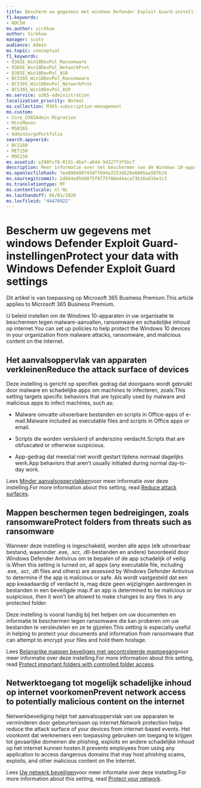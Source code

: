 ```yaml
---
title: Bescherm uw gegevens met windows Defender Exploit Guard-instellingen
f1.keywords:
- NOCSH
ms.author: sirkkuw
author: Sirkkuw
manager: scotv
audience: Admin
ms.topic: conceptual
f1_keywords:
- O365E_Win10DevPol_Ransomware
- O365E_Win10DevPol_NetworkProt
- O365E_Win10DevPol_ASR
- BCS365_Win10DevPol_Ransomware
- BCS365_Win10DevPol_NetworkProt
- BCS365_Win10DevPol_ASR
ms.service: o365-administration
localization_priority: Normal
ms.collection: M365-subscription-management
ms.custom:
- Core_O365Admin_Migration
- MiniMaven
- MSB365
- AdminSurgePortfolio
search.appverid:
- BCS160
- MET150
- MOE150
ms.assetid: e298fcf8-0151-46af-a644-9d327f3f5bc7
description: Meer informatie over het beschermen van de Windows 10-apparaten in uw organisatie tegen malware-aanvallen, ransomware en schadelijke inhoud op internet.
ms.openlocfilehash: 7ea898498743dff694a7253d520e6065aa507b24
ms.sourcegitcommit: 2d664a95b9875f0775f0da44aca73b16a816e1c3
ms.translationtype: MT
ms.contentlocale: nl-NL
ms.lasthandoff: 06/01/2020
ms.locfileid: "44470922"
---
```

# <a name="protect-your-data-with-windows-defender-exploit-guard-settings"></a><span data-ttu-id="87b9b-103">Bescherm uw gegevens met windows Defender Exploit Guard-instellingen</span><span class="sxs-lookup"><span data-stu-id="87b9b-103">Protect your data with Windows Defender Exploit Guard settings</span></span>

<span data-ttu-id="87b9b-104">Dit artikel is van toepassing op Microsoft 365 Business Premium.</span><span class="sxs-lookup"><span data-stu-id="87b9b-104">This article applies to Microsoft 365 Business Premium.</span></span>

<span data-ttu-id="87b9b-105">U beleid instellen om de Windows 10-apparaten in uw organisatie te beschermen tegen malware-aanvallen, ransomware en schadelijke inhoud op internet.</span><span class="sxs-lookup"><span data-stu-id="87b9b-105">You can set up policies to help protect the Windows 10 devices in your organization from malware attacks, ransomware, and malicious content on the internet.</span></span>
  
## <a name="reduce-the-attack-surface-of-devices"></a><span data-ttu-id="87b9b-106">Het aanvalsoppervlak van apparaten verkleinen</span><span class="sxs-lookup"><span data-stu-id="87b9b-106">Reduce the attack surface of devices</span></span>

<span data-ttu-id="87b9b-107">Deze instelling is gericht op specifiek gedrag dat doorgaans wordt gebruikt door malware en schadelijke apps om machines te infecteren, zoals:</span><span class="sxs-lookup"><span data-stu-id="87b9b-107">This setting targets specific behaviors that are typically used by malware and malicious apps to infect machines, such as:</span></span>
  
- <span data-ttu-id="87b9b-108">Malware omvatte uitvoerbare bestanden en scripts in Office-apps of e-mail.</span><span class="sxs-lookup"><span data-stu-id="87b9b-108">Malware included as executable files and scripts in Office apps or email.</span></span>
    
- <span data-ttu-id="87b9b-109">Scripts die worden versluierd of anderszins verdacht.</span><span class="sxs-lookup"><span data-stu-id="87b9b-109">Scripts that are obfuscated or otherwise suspicious.</span></span>
    
- <span data-ttu-id="87b9b-110">App-gedrag dat meestal niet wordt gestart tijdens normaal dagelijks werk.</span><span class="sxs-lookup"><span data-stu-id="87b9b-110">App behaviors that aren't usually initiated during normal day-to-day work.</span></span>
    
<span data-ttu-id="87b9b-111">Lees [Minder aanvalsoppervlakken](https://docs.microsoft.com/windows/security/threat-protection/microsoft-defender-atp/exploit-protection)voor meer informatie over deze instelling.</span><span class="sxs-lookup"><span data-stu-id="87b9b-111">For more information about this setting, read [Reduce attack surfaces](https://docs.microsoft.com/windows/security/threat-protection/microsoft-defender-atp/exploit-protection).</span></span>
  
## <a name="protect-folders-from-threats-such-as-ransomware"></a><span data-ttu-id="87b9b-112">Mappen beschermen tegen bedreigingen, zoals ransomware</span><span class="sxs-lookup"><span data-stu-id="87b9b-112">Protect folders from threats such as ransomware</span></span>

<span data-ttu-id="87b9b-113">Wanneer deze instelling is ingeschakeld, worden alle apps (elk uitvoerbaar bestand, waaronder .exe, .scr, .dll-bestanden en andere) beoordeeld door Windows Defender Antivirus om te bepalen of de app schadelijk of veilig is.</span><span class="sxs-lookup"><span data-stu-id="87b9b-113">When this setting is turned on, all apps (any executable file, including .exe, .scr, .dll files and others) are assessed by Windows Defender Antivirus to determine if the app is malicious or safe.</span></span> <span data-ttu-id="87b9b-114">Als wordt vastgesteld dat een app kwaadaardig of verdacht is, mag deze geen wijzigingen aanbrengen in bestanden in een beveiligde map.</span><span class="sxs-lookup"><span data-stu-id="87b9b-114">If an app is determined to be malicious or suspicious, then it won't be allowed to make changes to any files in any protected folder.</span></span>
  
<span data-ttu-id="87b9b-115">Deze instelling is vooral handig bij het helpen om uw documenten en informatie te beschermen tegen ransomware die kan proberen om uw bestanden te versleutelen en ze te gijzelen.</span><span class="sxs-lookup"><span data-stu-id="87b9b-115">This setting is especially useful in helping to protect your documents and information from ransomware that can attempt to encrypt your files and hold them hostage.</span></span>
  
<span data-ttu-id="87b9b-116">Lees [Belangrijke mappen beveiligen met gecontroleerde maptoegang](https://docs.microsoft.com/mem/configmgr/protect/deploy-use/create-deploy-exploit-guard-policy#bkmk_CFA)voor meer informatie over deze instelling.</span><span class="sxs-lookup"><span data-stu-id="87b9b-116">For more information about this setting, read [Protect important folders with controlled folder access](https://docs.microsoft.com/mem/configmgr/protect/deploy-use/create-deploy-exploit-guard-policy#bkmk_CFA).</span></span>
  
## <a name="prevent-network-access-to-potentially-malicious-content-on-the-internet"></a><span data-ttu-id="87b9b-117">Netwerktoegang tot mogelijk schadelijke inhoud op internet voorkomen</span><span class="sxs-lookup"><span data-stu-id="87b9b-117">Prevent network access to potentially malicious content on the internet</span></span>

<span data-ttu-id="87b9b-118">Netwerkbeveiliging helpt het aanvalsoppervlak van uw apparaten te verminderen door gebeurtenissen op internet.</span><span class="sxs-lookup"><span data-stu-id="87b9b-118">Network protection helps reduce the attack surface of your devices from internet-based events.</span></span> <span data-ttu-id="87b9b-119">Het voorkomt dat werknemers een toepassing gebruiken om toegang te krijgen tot gevaarlijke domeinen die phishing, exploits en andere schadelijke inhoud op het internet kunnen hosten.</span><span class="sxs-lookup"><span data-stu-id="87b9b-119">It prevents employees from using any application to access dangerous domains that may host phishing scams, exploits, and other malicious content on the internet.</span></span>
  
<span data-ttu-id="87b9b-120">Lees [Uw netwerk beveiligen](https://docs.microsoft.com/mem/configmgr/protect/deploy-use/create-deploy-exploit-guard-policy#bkmk_Nwp)voor meer informatie over deze instelling.</span><span class="sxs-lookup"><span data-stu-id="87b9b-120">For more information about this setting, read [Protect your network](https://docs.microsoft.com/mem/configmgr/protect/deploy-use/create-deploy-exploit-guard-policy#bkmk_Nwp).</span></span>
  


